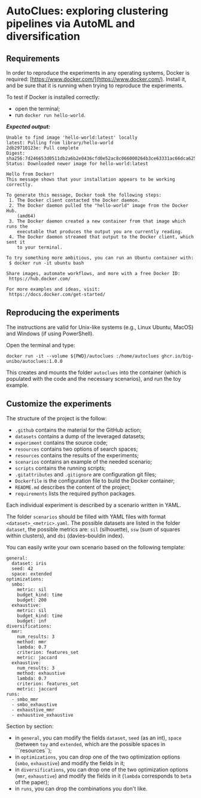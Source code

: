 # AutoClues: exploring clustering pipelines via AutoML and diversification

## Requirements

In order to reproduce the experiments in any operating systems, Docker is required: [https://www.docker.com/](https://www.docker.com/).
Install it, and be sure that it is running when trying to reproduce the experiments.

To test if Docker is installed correctly:

- open the terminal;
- run ```docker run hello-world```.

***Expected output:***

```
Unable to find image 'hello-world:latest' locally
latest: Pulling from library/hello-world
2db29710123e: Pull complete
Digest: sha256:7d246653d0511db2a6b2e0436cfd0e52ac8c066000264b3ce63331ac66dca625
Status: Downloaded newer image for hello-world:latest

Hello from Docker!
This message shows that your installation appears to be working correctly.

To generate this message, Docker took the following steps:
 1. The Docker client contacted the Docker daemon.
 2. The Docker daemon pulled the "hello-world" image from the Docker Hub.
    (amd64)
 3. The Docker daemon created a new container from that image which runs the
    executable that produces the output you are currently reading.
 4. The Docker daemon streamed that output to the Docker client, which sent it
    to your terminal.

To try something more ambitious, you can run an Ubuntu container with:
 $ docker run -it ubuntu bash

Share images, automate workflows, and more with a free Docker ID:
 https://hub.docker.com/

For more examples and ideas, visit:
 https://docs.docker.com/get-started/
```

## Reproducing the experiments

The instructions are valid for Unix-like systems (e.g., Linux Ubuntu, MacOS) and Windows (if using PowerShell).


Open the terminal and type:

```
docker run -it --volume ${PWD}/autoclues :/home/autoclues ghcr.io/big-unibo/autoclues:1.0.0
```

This creates and mounts the folder ```autoclues``` into the container (which is populated with the code and the necessary scenarios), and run the toy example.


## Customize the experiments

The structure of the project is the follow:

- ```.github``` contains the material for the GitHub action;
- ```datasets``` contains a dump of the leveraged datasets;
- ```experiment``` contains the source code;
- ```resources``` contains two options of search spaces;
- ```resources``` contains the results of the experiments;
- ```scenarios``` contains an example of the needed scenario;
- ```scripts``` contains the running scripts;
- ```.gitattributes``` and ```.gitignore``` are configuration git files;
- ```Dockerfile``` is the configuration file to build the Docker container;
- ```README.md``` describes the content of the project;
- ```requirements``` lists the required python packages.

Each individual experiment is described by a scenario written in YAML.

The folder ```scenarios``` should be filled with YAML files with format ```<dataset>_<metric>.yaml```.
The possible datasets are listed in the folder ```dataset```, the possible metrics are: ```sil``` (silhouette), ```ssw``` (sum of squares within clusters), and ```dbi``` (davies–bouldin index).

You can easily write your own scenario based on the following template:

```
general:
  dataset: iris
  seed: 42
  space: extended
optimizations:
  smbo:
    metric: sil
    budget_kind: time
    budget: 200
  exhaustive:
    metric: sil
    budget_kind: time
    budget: inf
diversifications:
  mmr:
    num_results: 3
    method: mmr
    lambda: 0.7
    criterion: features_set
    metric: jaccard
  exhaustive:
    num_results: 3
    method: exhaustive
    lambda: 0.7
    criterion: features_set
    metric: jaccard
runs:
  - smbo_mmr
  - smbo_exhaustive
  - exhaustive_mmr
  - exhaustive_exhaustive
```

Section by section:
- in ```general```, you can modify the fields ```dataset```, ```seed``` (as an int), ```space``` (between ```toy``` and ```extended```, which are the possible spaces in ```resources``);
- in ```optimizations```, you can drop one of the two optimization options (```smbo```, ```exhaustive```) and modify the fields in it;
- in ```diversifications```, you can drop one of the two optimization options (```mmr```, ```exhaustive```) and modify the fields in it (```lambda``` corresponds to ```beta``` of the paper);
- in ```runs```, you can drop the combinations you don't like.
